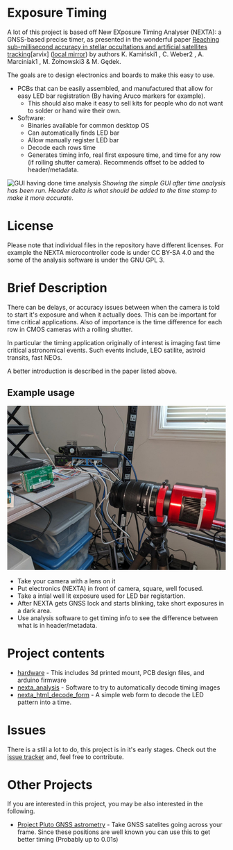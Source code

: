 # Exposure Timing

A lot of this project is based off New EXposure Timing Analyser (NEXTA): a GNSS-based precise timer, as presented in the wonderful paper [Reaching sub-millisecond accuracy in stellar
occultations and artificial satellites tracking](https://arxiv.org/abs/2301.06378)[arvix] ([local mirror](./nexta_2301.06378.pdf)) by authors K. Kamiński1 , C. Weber2 , A. Marciniak1 , M. Żołnowski3 & M. Gędek.

The goals are to design electronics and boards to make this easy to use.

 * PCBs that can be easily assembled, and manufactured that allow for easy LED bar registration (By having Aruco markers for example).
   * This should also make it easy to sell kits for people who do not want to solder or hand wire their own.
 * Software:
   * Binaries available for common desktop OS
   * Can automatically finds LED bar
   * Allow manually register LED bar
   * Decode each rows time
   * Generates timing info, real first exposure time, and time for any row (if rolling shutter camera). Recommends offset to be added to header/metadata. 

![GUI having done time analysis](nexta_analysis/shot2.jpg)
*Showing the simple GUI after time analysis has been run. Header delta is what should be added to the time stamp to make it more accurate.*


# License
Please note that individual files in the repository have different licenses. For example the NEXTA microcontroller code is under CC BY-SA 4.0 and the some of the analysis software is under the GNU GPL 3.

# Brief Description

There can be delays, or accuracy issues between when the camera is told to start it's exposure and when it actually does. This can be important for time critical applications. Also of importance is the time difference for each row in CMOS cameras with a rolling shutter.

In particular the timing application originally of interest is imaging fast time critical astronomical events. Such events include, LEO satilite, astroid transits, fast NEOs.

A better introduction is described in the paper listed above.

## Example usage

![Image with camera with lens and NEXTA board](camera_with_nexta.jpg)

* Take your camera with a lens on it
* Put electronics (NEXTA) in front of camera, square, well focused.
* Take a intial well lit exposure used for LED bar registartion.
* After NEXTA gets GNSS lock and starts blinking, take short exposures in a dark area.
* Use analysis software to get timing info to see the difference between what is in header/metadata.

# Project contents

* [hardware](./hardware) - This includes 3d printed mount, PCB design files, and arduino firmware
* [nexta_analysis](./nexta_analysis) - Software to try to automatically decode timing images
* [nexta_html_decode_form](./nexta_html_decode_form) - A simple web form to decode the LED pattern into a time.

# Issues

There is a still a lot to do, this project is in it's early stages. Check out the [issue tracker](./issues) and, feel free to contribute.

# Other Projects

If you are interested in this project, you may be also interested in the following.

* [Project Pluto GNSS astrometry](https://www.projectpluto.com/gps_ast.htm) - Take GNSS satelites going across your frame. Since these positions are well known you can use this to get better timing (Probably up to 0.01s)

